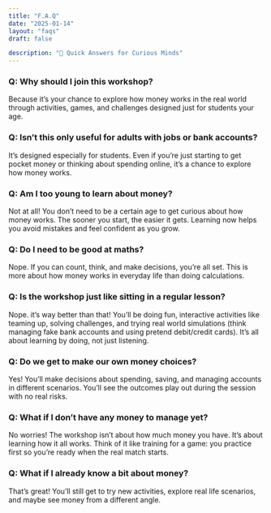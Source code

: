 ```yaml
---
title: "F.A.Q"
date: "2025-01-14"
layout: "faqs"
draft: false

description: "💬 Quick Answers for Curious Minds"
---
```


### Q: Why should I join this workshop?

Because it’s your chance to explore how money works in the real world through activities, games, and challenges designed just for students your age.


### Q: Isn’t this only useful for adults with jobs or bank accounts?

It’s designed especially for students. Even if you’re just starting to get pocket money or thinking about spending online, it’s a chance to explore how money works.

### Q: Am I too young to learn about money?

Not at all! You don’t need to be a certain age to get curious about how money works. The sooner you start, the easier it gets. Learning now helps you avoid mistakes and feel confident as you grow.

### Q: Do I need to be good at maths?

Nope. If you can count, think, and make decisions, you’re all set. This is more about how money works in everyday life than doing calculations.

### Q: Is the workshop just like sitting in a regular lesson?

Nope. it’s way better than that! You’ll be doing fun, interactive activities like teaming up, solving challenges, and trying real world simulations (think managing fake bank accounts and using pretend debit/credit cards). It’s all about learning by doing, not just listening.

### Q: Do we get to make our own money choices?

Yes! You’ll make decisions about spending, saving, and managing accounts in different scenarios. You’ll see the outcomes play out during the session with no real risks.

### Q: What if I don’t have any money to manage yet?

No worries! The workshop isn’t about how much money you have. It’s about learning how it all works. Think of it like training for a game: you practice first so you’re ready when the real match starts.

### Q: What if I already know a bit about money?

That’s great! You’ll still get to try new activities, explore real life scenarios, and maybe see money from a different angle.